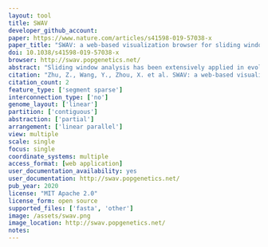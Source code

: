 ```yaml
---
layout: tool 
title: SWAV
developer_github_account: 
paper: https://www.nature.com/articles/s41598-019-57038-x
paper_title: "SWAV: a web-based visualization browser for sliding window analysis"
doi: 10.1038/s41598-019-57038-x
browser: http://swav.popgenetics.net/
abstract: "Sliding window analysis has been extensively applied in evolutionary biology. With the development of the high-throughput DNA sequencing of organisms at the population level, an application that is dedicated to visualizing population genetic test statistics at the genomic level is needed. We have developed the sliding window analysis viewer (SWAV), which is a web-based program that can be used to integrate, view and browse test statistics and perform genome annotation. In addition to browsing, SAV can mark, generate and customize statistical images and search by sequence alignment, position or gene name. These features facilitate the effectiveness of sliding window analysis. As an example application, yeast and silkworm resequencing data are analyzed with SWAV. The SWAV package, user manual and usage demo are available at http://swav.popgenetics.net."
citation: "Zhu, Z., Wang, Y., Zhou, X. et al. SWAV: a web-based visualization browser for sliding window analysis. Sci Rep 10, 149 (2020). https://doi.org/10.1038/s41598-019-57038-x"
citation_count: 2
feature_type: ['segment sparse']
interconnection_type: ['no']
genome_layout: ['linear']
partition: ['contiguous']
abstraction: ['partial']
arrangement: ['linear parallel']
view: multiple
scale: single
focus: single
coordinate_systems: multiple
access_format: [web application]
user_documentation_availability: yes
user_documentation: http://swav.popgenetics.net/
pub_year: 2020
license: "MIT Apache 2.0"
license_form: open source
supported_files: ['fasta', 'other']
image: /assets/swav.png
image_location: http://swav.popgenetics.net/
notes: 
---
```


